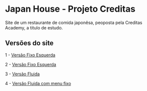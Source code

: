 # Japan House - Projeto Creditas
Site de um restaurante de comida japonêsa, peoposta pela Creditas Academy, a titulo de estudo.

## Versões do site
1 - [Versão Fixo Esquerda](https://github.com/Washington-bezerra/projeto-creditas/blob/main/1-%20Fixo-esq/index.html)

2 - [Versão Fixo Esquerda](https://github.com/Washington-bezerra/projeto-creditas/blob/main/2-%20Fixo-meio/index.html)

3 - [Versão Fluida](https://github.com/Washington-bezerra/projeto-creditas/blob/main/3-%20Fluido/index.html)

4 - [Versão Fluida com menu fixo](https://github.com/Washington-bezerra/projeto-creditas/blob/main/4%20-%20Fluido-menu-fixo/index.html)
